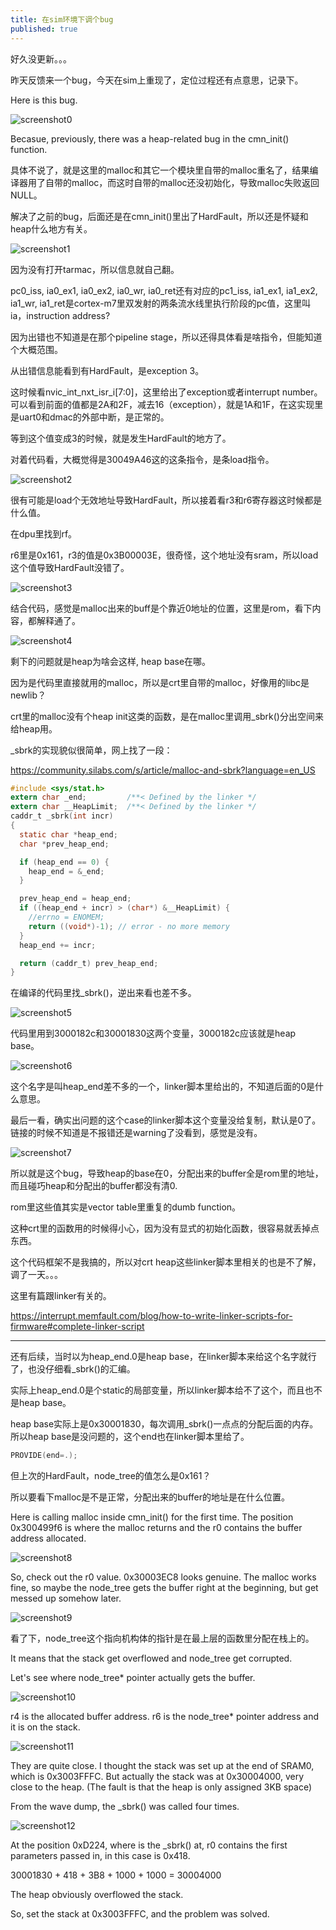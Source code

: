 ```yaml
---
title: 在sim环境下调个bug
published: true
---
```


好久没更新。。。

昨天反馈来一个bug，今天在sim上重现了，定位过程还有点意思，记录下。


Here is this bug.

![screenshot0](https://github.com/whensungoesdown/whensungoesdown.github.io/raw/main/_posts/2024-01-25-0.png)


Becasue, previously, there was a heap-related bug in the cmn_init() function.

具体不说了，就是这里的malloc和其它一个模块里自带的malloc重名了，结果编译器用了自带的malloc，而这时自带的malloc还没初始化，导致malloc失败返回NULL。

解决了之前的bug，后面还是在cmn_init()里出了HardFault，所以还是怀疑和heap什么地方有关。

 

![screenshot1](https://github.com/whensungoesdown/whensungoesdown.github.io/raw/main/_posts/2024-01-25-1.png)

因为没有打开tarmac，所以信息就自己翻。

pc0_iss, ia0_ex1, ia0_ex2, ia0_wr, ia0_ret还有对应的pc1_iss, ia1_ex1, ia1_ex2, ia1_wr, ia1_ret是cortex-m7里双发射的两条流水线里执行阶段的pc值，这里叫ia，instruction address?

因为出错也不知道是在那个pipeline stage，所以还得具体看是啥指令，但能知道个大概范围。

从出错信息能看到有HardFault，是exception 3。

这时候看nvic_int_nxt_isr_i[7:0]，这里给出了exception或者interrupt number。可以看到前面的值都是2A和2F，减去16（exception），就是1A和1F，在这实现里是uart0和dmac的外部中断，是正常的。

等到这个值变成3的时候，就是发生HardFault的地方了。

对着代码看，大概觉得是30049A46这的这条指令，是条load指令。


![screenshot2](https://github.com/whensungoesdown/whensungoesdown.github.io/raw/main/_posts/2024-01-25-2.png)

很有可能是load个无效地址导致HardFault，所以接着看r3和r6寄存器这时候都是什么值。

在dpu里找到rf。

r6里是0x161，r3的值是0x3B00003E，很奇怪，这个地址没有sram，所以load这个值导致HardFault没错了。


![screenshot3](https://github.com/whensungoesdown/whensungoesdown.github.io/raw/main/_posts/2024-01-25-3.png)

结合代码，感觉是malloc出来的buff是个靠近0地址的位置，这里是rom，看下内容，都解释通了。


![screenshot4](https://github.com/whensungoesdown/whensungoesdown.github.io/raw/main/_posts/2024-01-25-4.png)


剩下的问题就是heap为啥会这样, heap base在哪。

因为是代码里直接就用的malloc，所以是crt里自带的malloc，好像用的libc是newlib？

crt里的malloc没有个heap init这类的函数，是在malloc里调用_sbrk()分出空间来给heap用。

_sbrk的实现貌似很简单，网上找了一段：

https://community.silabs.com/s/article/malloc-and-sbrk?language=en_US


`````c
#include <sys/stat.h>
extern char _end;         /**< Defined by the linker */
extern char __HeapLimit;  /**< Defined by the linker */
caddr_t _sbrk(int incr)
{
  static char *heap_end;
  char *prev_heap_end;

  if (heap_end == 0) {
    heap_end = &_end;
  }

  prev_heap_end = heap_end;
  if ((heap_end + incr) > (char*) &__HeapLimit) {
    //errno = ENOMEM;
    return ((void*)-1); // error - no more memory
  }
  heap_end += incr;

  return (caddr_t) prev_heap_end;
}
`````

在编译的代码里找_sbrk()，逆出来看也差不多。



![screenshot5](https://github.com/whensungoesdown/whensungoesdown.github.io/raw/main/_posts/2024-01-25-5.png)



代码里用到3000182c和30001830这两个变量，3000182c应该就是heap base。


![screenshot6](https://github.com/whensungoesdown/whensungoesdown.github.io/raw/main/_posts/2024-01-25-6.png)

这个名字是叫heap_end差不多的一个，linker脚本里给出的，不知道后面的0是什么意思。

最后一看，确实出问题的这个case的linker脚本这个变量没给复制，默认是0了。链接的时候不知道是不报错还是warning了没看到，感觉是没有。

![screenshot7](https://github.com/whensungoesdown/whensungoesdown.github.io/raw/main/_posts/2024-01-25-7.png)

所以就是这个bug，导致heap的base在0，分配出来的buffer全是rom里的地址，而且碰巧heap和分配出的buffer都没有清0.

rom里这些值其实是vector table里重复的dumb function。


这种crt里的函数用的时候得小心，因为没有显式的初始化函数，很容易就丢掉点东西。

这个代码框架不是我搞的，所以对crt heap这些linker脚本里相关的也是不了解，调了一天。。。


这里有篇跟linker有关的。

https://interrupt.memfault.com/blog/how-to-write-linker-scripts-for-firmware#complete-linker-script



----------------------------------------------

还有后续，当时以为heap_end.0是heap base，在linker脚本来给这个名字就行了，也没仔细看_sbrk()的汇编。

实际上heap_end.0是个static的局部变量，所以linker脚本给不了这个，而且也不是heap base。

heap base实际上是0x30001830，每次调用_sbrk()一点点的分配后面的内存。所以heap base是没问题的，这个end也在linker脚本里给了。

`````c
PROVIDE(end=.);
`````

但上次的HardFault，node_tree的值怎么是0x161？

所以要看下malloc是不是正常，分配出来的buffer的地址是在什么位置。


Here is calling malloc inside cmn_init() for the first time. The position 0x300499f6 is where the malloc returns and the r0 contains the buffer address allocated. 

![screenshot8](https://github.com/whensungoesdown/whensungoesdown.github.io/raw/main/_posts/2024-01-25-8.png)

So, check out the r0 value. 0x30003EC8 looks genuine. The malloc works fine, so maybe the node_tree gets the buffer right at the beginning, but get messed up somehow later.


![screenshot9](https://github.com/whensungoesdown/whensungoesdown.github.io/raw/main/_posts/2024-01-25-9.png)


看了下，node_tree这个指向机构体的指针是在最上层的函数里分配在栈上的。

It means that the stack get overflowed and node_tree get corrupted.

Let's see where node_tree* pointer actually gets the buffer.


![screenshot10](https://github.com/whensungoesdown/whensungoesdown.github.io/raw/main/_posts/2024-01-25-10.png)

r4 is the allocated buffer address. r6 is the node_tree* pointer address and it is on the stack.


![screenshot11](https://github.com/whensungoesdown/whensungoesdown.github.io/raw/main/_posts/2024-01-25-11.png)

They are quite close. I thought the stack was set up at the end of SRAM0, which is 0x3003FFFC. But actually the stack was at 0x30004000, very close to the heap. (The fault is that the heap is only assigned 3KB space)

From the wave dump, the _sbrk() was called four times.

![screenshot12](https://github.com/whensungoesdown/whensungoesdown.github.io/raw/main/_posts/2024-01-25-12.png)

At the position 0xD224, where is the _sbrk() at, r0 contains the first parameters passed in, in this case is 0x418.

30001830 + 418 + 3B8 + 1000 + 1000 = 30004000

The heap obviously overflowed the stack.

So, set the stack at 0x3003FFFC, and the problem was solved.
